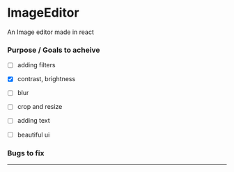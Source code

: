 # ImageEditor

An Image editor made in react

### Purpose / Goals to acheive
 - [  ] adding filters
 - [x] contrast, brightness
 - [  ] blur
 - [  ] crop and resize 
 - [  ] adding text
 - [  ] beautiful ui


### Bugs to fix 
----
